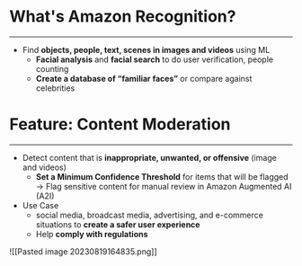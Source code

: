 # What's Amazon Recognition?
---

* Find **objects, people, text, scenes in images and videos** using ML
	* **Facial analysis** and **facial search** to do user verification, people counting
	* **Create a database of “familiar faces”** or compare against celebrities

# Feature: Content Moderation
---

* Detect content that is **inappropriate, unwanted, or offensive** (image and videos)
	* **Set a Minimum Confidence Threshold** for items that will be flagged -> Flag sensitive content for manual review in Amazon Augmented AI (A2I)
* Use Case
	* social media, broadcast media, advertising, and e-commerce situations to **create a safer user experience**
	* Help **comply with regulations**

![[Pasted image 20230819164835.png]]

